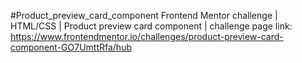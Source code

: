 #Product_preview_card_component
Frontend Mentor challenge | HTML/CSS | Product preview card component | challenge page link: https://www.frontendmentor.io/challenges/product-preview-card-component-GO7UmttRfa/hub
